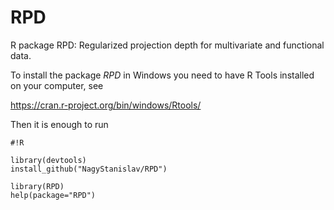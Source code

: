 # RPD

R package RPD: Regularized projection depth for multivariate and functional data.

To install the package *RPD* in Windows you need to have R Tools installed on your computer, see 

https://cran.r-project.org/bin/windows/Rtools/

Then it is enough to run

```
#!R

library(devtools)
install_github("NagyStanislav/RPD")

library(RPD)
help(package="RPD")
```
